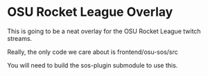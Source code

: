 # OSU Rocket League Overlay

This is going to be a neat overlay for the OSU Rocket League twitch streams.

Really, the only code we care about is frontend/osu-sos/src

You will need to build the sos-plugin submodule to use this.
